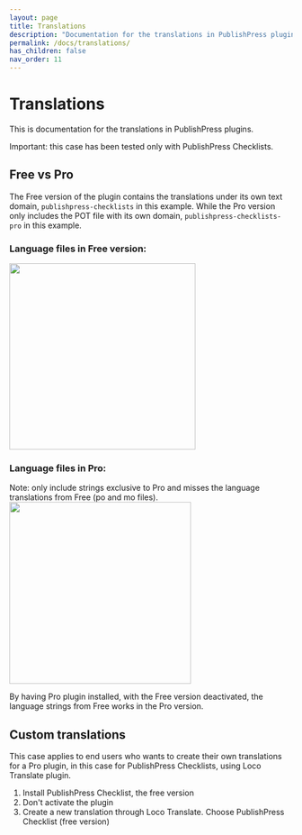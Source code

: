 ```yaml
---
layout: page
title: Translations
description: "Documentation for the translations in PublishPress plugins"
permalink: /docs/translations/
has_children: false
nav_order: 11
---
```


# Translations

This is documentation for the translations in PublishPress plugins.

Important: this case has been tested only with PublishPress Checklists.

## Free vs Pro

The Free version of the plugin contains the translations under its own text domain, `publishpress-checklists` in this example. While the Pro version only includes the POT file with its own domain, `publishpress-checklists-pro` in this example.

### Language files in Free version:
<img width="331" alt="" src="https://user-images.githubusercontent.com/4999794/140989960-6c9236e8-5828-4b7a-84f7-024a2316ee0f.png">

### Language files in Pro:
Note: only include strings exclusive to Pro and misses the language translations from Free (po and mo files).
<img width="323" alt="" src="https://user-images.githubusercontent.com/4999794/140989862-b91ff8a5-f30b-498e-9958-eaa7ac7ce0aa.png">

By having Pro plugin installed, with the Free version deactivated, the language strings from Free works in the Pro version.

## Custom translations

This case applies to end users who wants to create their own translations for a Pro plugin, in this case for PublishPress Checklists, using Loco Translate plugin.

1. Install PublishPress Checklist, the free version
2. Don't activate the plugin
3. Create a new translation through Loco Translate. Choose PublishPress Checklist (free version)
